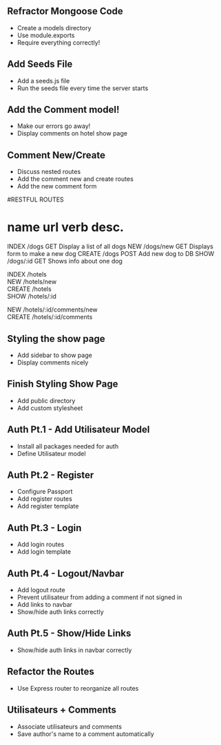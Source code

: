 ##  Refractor Mongoose Code
* Create a models directory
* Use module.exports
* Require everything correctly!

##  Add Seeds File
* Add a seeds.js file
* Run the seeds file every time the server starts

##  Add the Comment model!
* Make our errors go away!
* Display comments on hotel show page

##  Comment New/Create
* Discuss nested routes
* Add the comment new and create routes
* Add the new comment form

#RESTFUL ROUTES

name        url         verb        desc.
===========================================
INDEX       /dogs       GET     Display a list of all dogs
NEW         /dogs/new   GET     Displays form to make a new dog
CREATE      /dogs       POST    Add new dog to DB
SHOW        /dogs/:id   GET     Shows info about one dog

INDEX       /hotels      
NEW         /hotels/new  
CREATE      /hotels      
SHOW        /hotels/:id  

NEW         /hotels/:id/comments/new  
CREATE      /hotels/:id/comments      


##  Styling the show page
* Add sidebar to show page
* Display comments nicely

## Finish Styling Show Page
* Add public directory
* Add custom stylesheet

## Auth Pt.1 - Add Utilisateur Model
* Install all packages needed for auth
* Define Utilisateur model

## Auth Pt.2 - Register
* Configure Passport
* Add register routes
* Add register template

## Auth Pt.3 - Login
* Add login routes
* Add login template

## Auth Pt.4 - Logout/Navbar
* Add logout route
* Prevent utilisateur from adding a comment if not signed in
* Add links to navbar
* Show/hide auth links correctly

## Auth Pt.5 - Show/Hide Links
* Show/hide auth links in navbar correctly

## Refactor the Routes
* Use Express router to reorganize all routes

## Utilisateurs + Comments
* Associate utilisateurs and comments
* Save author's name to a comment automatically